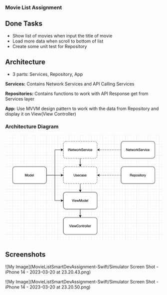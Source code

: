 ### Movie List Assignment 

## Done Tasks
- Show list of movies when input the title of movie
- Load more data when scroll to bottom of list
- Create some unit test for Repository

## Architecture
- 3 parts: Services, Repository, App

**Services:** Contains Network Services and API Calling Services

**Repositories:** Contains functions to work with API Response get from Services layer

**App:** Use MVVM design pattern to work with the data from Repository and display it on View(View Controller)

### Architecture Diagram
![My Image](MovieListSmartDevAssignment-Swift/diagram.png)


## Screenshots
![My Image](MovieListSmartDevAssignment-Swift/Simulator Screen Shot - iPhone 14 - 2023-03-20 at 23.20.43.png)

![My Image](MovieListSmartDevAssignment-Swift/Simulator Screen Shot - iPhone 14 - 2023-03-20 at 23.20.50.png)
